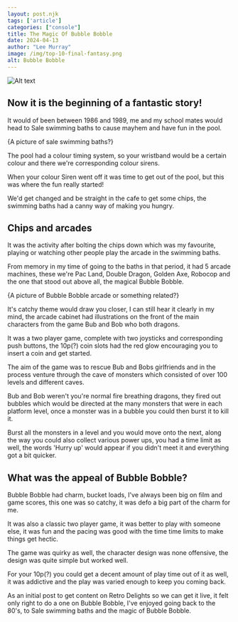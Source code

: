 ```yaml
---
layout: post.njk 
tags: ['article']
categories: ["console"]
title: The Magic Of Bubble Bobble
date: 2024-04-13
author: "Lee Murray"
image: /img/top-10-final-fantasy.png
alt: Bubble Bobble
---
```


![Alt text](/img/fallout-pip-boy-replica.png "a title")


## Now it is the beginning of a fantastic story! 

It would of been between 1986 and 1989, me and my school mates would head to Sale swimming baths to cause mayhem and have fun in the pool.

{A picture of sale swimming baths?}

The pool had a colour timing system, so your wristband would be a certain colour and there we're corresponding colour sirens.

When your colour Siren went off it was time to get out of the pool, but this was where the fun really started!

We'd get changed and be straight in the cafe to get some chips, the swimming baths had a canny way of making you hungry.

## Chips and arcades

It was the activity after bolting the chips down which was my favourite, playing or watching other people play the arcade in the swimming baths.

From memory in my time of going to the baths in that period, it had 5 arcade machines, these we're Pac Land, Double Dragon, Golden Axe, Robocop and the one that stood out above all, the magical Bubble Bobble.

{A picture of Bubble Bobble arcade or something related?}

It's catchy theme would draw you closer, I can still hear it clearly in my mind, the arcade cabinet had illustrations on the front of the main characters from the game Bub and Bob who both dragons.

It was a two player game, complete with two joysticks and corresponding push buttons, the 10p(?) coin slots had the red glow encouraging you to insert a coin and get started.

The aim of the game was to rescue Bub and Bobs girlfriends and in the process venture through the cave of monsters which consisted of over 100 levels and different caves.

Bub and Bob weren't you're normal fire breathing dragons, they fired out bubbles which would be directed at the many monsters that were in each platform level, once a monster was in a bubble you could then burst it to kill it.

Burst all the monsters in a level and you would move onto the next, along the way you could also collect various power ups, you had a time limit as well, the words 'Hurry up' would appear if you didn't meet it and everything got a bit quicker.

## What was the appeal of Bubble Bobble?

Bubble Bobble had charm, bucket loads, I've always been big on film and game scores, this one was so catchy, it was defo a big part of the charm for me.

It was also a classic two player game, it was better to play with someone else, it was fun and the pacing was good with the time time limits to make things get hectic.

The game was quirky as well, the character design was none offensive, the design was quite simple but worked well.

For your 10p(?) you could get a decent amount of play time out of it as well, it was addictive and the play was varied enough to keep you coming back.

As an initial post to get content on Retro Delights so we can get it live, it felt only right to do a one on Bubble Bobble, I've enjoyed going back to the 80's, to Sale swimming baths and the magic of Bubble Bobble.
